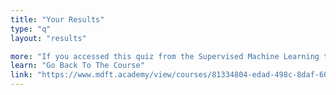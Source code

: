 ```yaml
---
title: "Your Results"
type: "q"
layout: "results"

more: "If you accessed this quiz from the Supervised Machine Learning training course, then please click the button to go back to the online course environment and continue with the next lesson."
learn: "Go Back To The Course"
link: "https://www.mdft.academy/view/courses/81334804-edad-498c-8daf-6000fae8926f/2907083-loading-and-processing-data/9424979-up-next"
---
```

